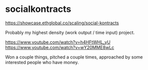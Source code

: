 # socialkontracts
https://showcase.ethglobal.co/scaling/social-kontracts

Probably my highest density (work output / time input) project.

https://www.youtube.com/watch?v=h4HFtWHL_yU   
https://www.youtube.com/watch?v=wY20MME8wLc

Won a couple things, pitched a couple times, approached by some interested people who have money. 

